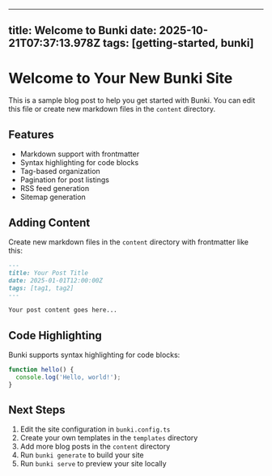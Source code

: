 ---
  title: Welcome to Bunki
  date: 2025-10-21T07:37:13.978Z
  tags: [getting-started, bunki]
  ---

  # Welcome to Your New Bunki Site

  This is a sample blog post to help you get started with Bunki. You can edit this file or create new markdown files in the `content` directory.

  ## Features

  - Markdown support with frontmatter
  - Syntax highlighting for code blocks
  - Tag-based organization
  - Pagination for post listings
  - RSS feed generation
  - Sitemap generation

  ## Adding Content

  Create new markdown files in the `content` directory with frontmatter like this:

  ```markdown
  ---
  title: Your Post Title
  date: 2025-01-01T12:00:00Z
  tags: [tag1, tag2]
  ---

  Your post content goes here...
  ```

  ## Code Highlighting

  Bunki supports syntax highlighting for code blocks:

  ```javascript
  function hello() {
    console.log('Hello, world!');
  }
  ```

  ## Next Steps

  1. Edit the site configuration in `bunki.config.ts`
  2. Create your own templates in the `templates` directory
  3. Add more blog posts in the `content` directory
  4. Run `bunki generate` to build your site
  5. Run `bunki serve` to preview your site locally
  
